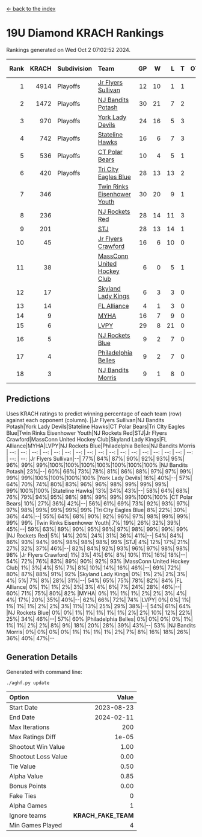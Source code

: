 [<- back to the index](readme.md)
# 19U Diamond KRACH Rankings
Rankings generated on Wed Oct  2 07:02:52 2024.

Rank|KRACH|Subdivision|Team|GP|W|L|T|OTW|OTL|SoS|Exp Wins|Win Diff
---:|---:|:---|:---|---:|---:|---:|---:|---:|---:|---:|---:|---:
1|4914|Playoffs|[Jr Flyers Sullivan](https://gamesheetstats.com/seasons/3663/teams/140859/schedule)|12|10|1|1|1|0|751|11.3|-0.0
2|1472|Playoffs|[NJ Bandits Potash](https://gamesheetstats.com/seasons/3663/teams/140857/schedule)|30|21|7|2|0|0|861|22.8|-0.0
3|970|Playoffs|[York Lady Devils](https://gamesheetstats.com/seasons/3663/teams/140856/schedule)|24|16|5|3|0|0|597|18.3|-0.0
4|742|Playoffs|[Stateline Hawks](https://gamesheetstats.com/seasons/3663/teams/141851/schedule)|16|6|7|3|0|1|1483|8.3|-0.0
5|536|Playoffs|[CT Polar Bears](https://gamesheetstats.com/seasons/3663/teams/140853/schedule)|10|4|5|1|0|0|1430|5.3|-0.0
6|420|Playoffs|[Tri CIty Eagles Blue](https://gamesheetstats.com/seasons/3663/teams/140852/schedule)|28|13|13|2|1|0|884|14.8|-0.0
7|346||[Twin Rinks Eisenhower Youth](https://gamesheetstats.com/seasons/3663/teams/140861/schedule)|30|20|9|1|0|0|355|21.3|-0.0
8|236||[NJ Rockets Red](https://gamesheetstats.com/seasons/3663/teams/140855/schedule)|28|14|11|3|1|1|510|16.3|-0.0
9|201||[STJ](https://gamesheetstats.com/seasons/3663/teams/140858/schedule)|28|13|14|1|0|0|499|14.3|-0.0
10|45||[Jr Flyers Crawford](https://gamesheetstats.com/seasons/3663/teams/140862/schedule)|16|6|10|0|0|1|173|6.9|0.0
11|38||[MassConn United Hockey Club](https://gamesheetstats.com/seasons/3663/teams/140854/schedule)|6|0|5|1|0|0|564|1.3|-0.0
12|17||[Skyland Lady Kings](https://gamesheetstats.com/seasons/3663/teams/140865/schedule)|6|3|3|0|0|0|87|3.9|0.0
13|14||[FL Alliance](https://gamesheetstats.com/seasons/3663/teams/156907/schedule)|4|1|3|0|0|0|252|1.9|0.0
14|9||[MYHA](https://gamesheetstats.com/seasons/3663/teams/140863/schedule)|16|7|9|0|0|0|75|7.9|0.0
15|6||[LVPY](https://gamesheetstats.com/seasons/3663/teams/140860/schedule)|29|8|21|0|0|0|243|8.9|0.0
16|5||[NJ Rockets Blue](https://gamesheetstats.com/seasons/3663/teams/140867/schedule)|9|2|7|0|0|0|142|2.9|0.0
17|4||[Philadelphia Belles](https://gamesheetstats.com/seasons/3663/teams/140864/schedule)|9|2|7|0|0|0|46|2.9|0.0
18|3||[NJ Bandits Morris](https://gamesheetstats.com/seasons/3663/teams/140866/schedule)|9|1|8|0|0|0|146|1.9|0.0

## Predictions
Uses KRACH ratings to predict winning percentage of each team (row) against each opponent (column).
||Jr Flyers Sullivan|NJ Bandits Potash|York Lady Devils|Stateline Hawks|CT Polar Bears|Tri CIty Eagles Blue|Twin Rinks Eisenhower Youth|NJ Rockets Red|STJ|Jr Flyers Crawford|MassConn United Hockey Club|Skyland Lady Kings|FL Alliance|MYHA|LVPY|NJ Rockets Blue|Philadelphia Belles|NJ Bandits Morris
| --: | --: | --: | --: | --: | --: | --: | --: | --: | --: | --: | --: | --: | --: | --: | --: | --: | --: | --: 
|Jr Flyers Sullivan|--| 77%| 84%| 87%| 90%| 92%| 93%| 95%| 96%| 99%| 99%|100%|100%|100%|100%|100%|100%|100%
|NJ Bandits Potash| 23%|--| 60%| 66%| 73%| 78%| 81%| 86%| 88%| 97%| 97%| 99%| 99%| 99%|100%|100%|100%|100%
|York Lady Devils| 16%| 40%|--| 57%| 64%| 70%| 74%| 80%| 83%| 96%| 96%| 98%| 99%| 99%| 99%| 99%|100%|100%
|Stateline Hawks| 13%| 34%| 43%|--| 58%| 64%| 68%| 76%| 79%| 94%| 95%| 98%| 98%| 99%| 99%| 99%|100%|100%
|CT Polar Bears| 10%| 27%| 36%| 42%|--| 56%| 61%| 69%| 73%| 92%| 93%| 97%| 97%| 98%| 99%| 99%| 99%| 99%
|Tri CIty Eagles Blue|  8%| 22%| 30%| 36%| 44%|--| 55%| 64%| 68%| 90%| 92%| 96%| 97%| 98%| 99%| 99%| 99%| 99%
|Twin Rinks Eisenhower Youth|  7%| 19%| 26%| 32%| 39%| 45%|--| 59%| 63%| 89%| 90%| 95%| 96%| 97%| 98%| 99%| 99%| 99%
|NJ Rockets Red|  5%| 14%| 20%| 24%| 31%| 36%| 41%|--| 54%| 84%| 86%| 93%| 94%| 96%| 98%| 98%| 98%| 99%
|STJ|  4%| 12%| 17%| 21%| 27%| 32%| 37%| 46%|--| 82%| 84%| 92%| 93%| 96%| 97%| 98%| 98%| 98%
|Jr Flyers Crawford|  1%|  3%|  4%|  6%|  8%| 10%| 11%| 16%| 18%|--| 54%| 72%| 76%| 83%| 89%| 90%| 92%| 93%
|MassConn United Hockey Club|  1%|  3%|  4%|  5%|  7%|  8%| 10%| 14%| 16%| 46%|--| 69%| 72%| 80%| 87%| 88%| 91%| 92%
|Skyland Lady Kings|  0%|  1%|  2%|  2%|  3%|  4%|  5%|  7%|  8%| 28%| 31%|--| 54%| 65%| 75%| 78%| 82%| 84%
|FL Alliance|  0%|  1%|  1%|  2%|  3%|  3%|  4%|  6%|  7%| 24%| 28%| 46%|--| 60%| 71%| 75%| 80%| 82%
|MYHA|  0%|  1%|  1%|  1%|  2%|  2%|  3%|  4%|  4%| 17%| 20%| 35%| 40%|--| 62%| 66%| 72%| 74%
|LVPY|  0%|  0%|  1%|  1%|  1%|  1%|  2%|  2%|  3%| 11%| 13%| 25%| 29%| 38%|--| 54%| 61%| 64%
|NJ Rockets Blue|  0%|  0%|  1%|  1%|  1%|  1%|  1%|  2%|  2%| 10%| 12%| 22%| 25%| 34%| 46%|--| 57%| 60%
|Philadelphia Belles|  0%|  0%|  0%|  0%|  1%|  1%|  1%|  2%|  2%|  8%|  9%| 18%| 20%| 28%| 39%| 43%|--| 53%
|NJ Bandits Morris|  0%|  0%|  0%|  0%|  1%|  1%|  1%|  1%|  2%|  7%|  8%| 16%| 18%| 26%| 36%| 40%| 47%|--

## Generation Details

Generated with command line:
```
./aghf.py update
```

| Option | Value |
| :----- | ----: |
| Start Date | 2023-08-23 |
| End Date | 2024-02-11 |
| Max Iterations | 200 |
| Max Ratings Diff | 1e-05 |
| Shootout Win Value | 1.00 |
| Shootout Loss Value | 0.00 |
| Tie Value | 0.50 |
| Alpha Value | 0.85 |
| Bonus Points | 0.00 |
| Fake Ties | 0 |
| Alpha Games | 1 |
| Ignore teams | __KRACH_FAKE_TEAM__ |
| Min Games Played | 4 |

